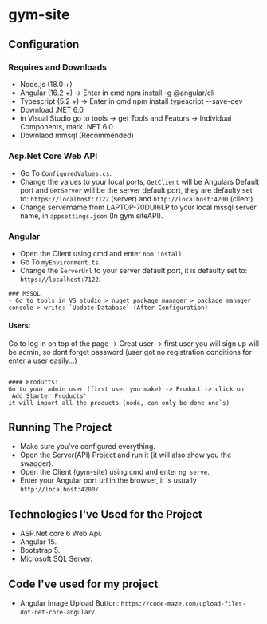 # gym-site


## Configuration
### Requires and Downloads
- Node.js (18.0 +)
- Angular (16.2 +) -> Enter in cmd npm install -g @angular/cli
- Typescript (5.2 +) -> Enter in cmd npm install typescript --save-dev
- Download .NET 6.0
- in Visual Studio go to tools -> get Tools and Featurs -> Individual Components, mark .NET 6.0
- Downlaod mmsql (Recommended)
  
### Asp.Net Core Web API
- Go To `ConfiguredValues.cs`.
- Change the values to your local ports, `GetClient` will be Angulars Default port and `GetServer` will be the server default port, they are defaulty set to: `https://localhost:7122` (server) and `http://localhost:4200` (client).
- Change servername from LAPTOP-70DUI6LP to your local mssql server name, in `appsettings.json` (In gym siteAPI).


### Angular
- Open the Client using cmd and enter `npm install`.
- Go To `myEnvironment.ts`.
- Change the `ServerUrl` to your server default port, it is defaulty set to: `https://localhost:7122`.


```
### MSSQL
- Go to tools in VS studio > nuget package manager > package manager console > write: `Update-Database` (After Configuration)

```
#### Users:
Go to log in on top of the page -> Creat user -> first user you will sign up will be admin, so dont forget password
(user got no registration conditions for enter a user easily...)
```

#### Products:
Go to your admin user (first user you make) -> Product -> click on 'Add Starter Products'
it will import all the products (node, can only be done one`s)

```


## Running The Project
- Make sure you've configured everything.
- Open the Server(API) Project and run it (it will also show you the swagger).
- Open the Client (gym-site) using cmd and enter `ng serve`.
- Enter your Angular port url in the browser, it is usually `http://localhost:4200/`.

## Technologies I've Used for the Project
- ASP.Net core 6 Web Api.
- Angular 15.
- Bootstrap 5.
- Microsoft SQL Server.

## Code I've used for my project
- Angular Image Upload Button: `https://code-maze.com/upload-files-dot-net-core-angular/`.


